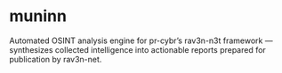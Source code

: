 # muninn
Automated OSINT analysis engine for pr-cybr’s rav3n-n3t framework — synthesizes collected intelligence into actionable reports prepared for publication by rav3n-net.
